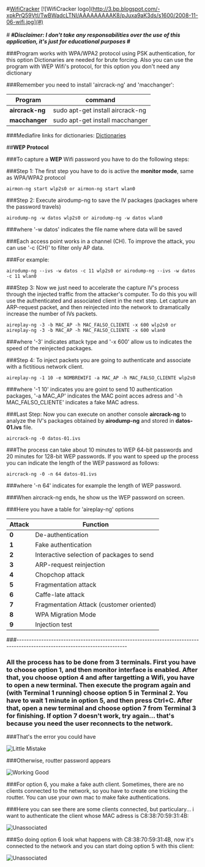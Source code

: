 #<u>WifiCracker</u>
[![WifiCracker logo](http://3.bp.blogspot.com/-xpkPrQ59VtI/TwBWadcLTNI/AAAAAAAAAK8/pJuxa9aK3ds/s1600/2008-11-06-wifi.jpg](#)<br><br>
#<b>*********************************************************************</b>
#<b>Disclaimer: I don't take any responsabilities over the use of this application, it's just for educational purposes</b>
#<b>*********************************************************************</b>

###Program works with WPA/WPA2 protocol using PSK authentication, for this option Dictionaries are needed for brute forcing. Also you can use the program with WEP Wifi's protocol, for this option you don't need any dictionary

###Remember you need to install 'aircrack-ng' and 'macchanger':

| Program  | command |
| ------------- | ------------- |
| **aircrack-ng**  | sudo apt-get install aircrack-ng  |
| **macchanger**  | sudo apt-get install macchanger  |

###Mediafire links for dictionaries: [Dictionaries](https://mega.nz/#F!PB0ljZwC!H1CdY80f0mrTS4AdUm3BZw)

##**WEP Protocol**

###To capture a **WEP** Wifi password you have to do the following steps:

###Step 1: The first step you have to do is active the **monitor mode**, same as WPA/WPA2 protocol

```airmon-ng start wlp2s0 or airmon-ng start wlan0```

###Step 2: Execute airodump-ng to save the IV packages (packages where the password travels)

```airodump-ng -w datos wlp2s0 or airodump-ng -w datos wlan0```

###where '-w datos' indicates the file name where data will be saved

###Each access point works in a channel (CH). To improve the attack, you can use '-c (CH)' to filter only AP data.

###For example:

```airodump-ng --ivs -w datos -c 11 wlp2s0 or airodump-ng --ivs -w datos -c 11 wlan0```

###Step 3: Now we just need to accelerate the capture IV's process through the injected traffic from the attacker's computer. To do this you will use the authenticated and associated client in the next step. Let capture an ARP-request packet, and then reinjected into the network to dramatically increase the number of IVs packets.

```aireplay-ng -3 -b MAC_AP -h MAC_FALSO_CLIENTE -x 600 wlp2s0 or aireplay-ng -3 -b MAC_AP -h MAC_FALSO_CLIENTE -x 600 wlan0```

###where '-3' indicates attack type and '-x 600' allow us to indicates the speed of the reinjected packages.

###Step 4: To inject packets you are going to authenticate and associate with a fictitious network client.

```aireplay-ng -1 10 -e NOMBREWIFI -a MAC_AP -h MAC_FALSO_CLIENTE wlp2s0```

###where '-1 10' indicates you are goint to send 10 authentication packages, '-a MAC_AP' indicates the MAC point acces adress and '-h MAC_FALSO_CLIENTE' indicates a fake MAC adress.

###Last Step: Now you can execute on another console **aircrack-ng** to analyze the IV's packages obtained by **airodump-ng** and stored in **datos-01.ivs** file.

```aircrack-ng -0 datos-01.ivs```

###The process can take about 10 minutes to WEP 64-bit passwords and 20 minutes for 128-bit WEP passwords. If you want to speed up the process you can indicate the length of the WEP password as follows:

```aircrack-ng -0 -n 64 datos-01.ivs```

###where '-n 64' indicates for example the length of WEP password.

###When aircrack-ng ends, he show us the WEP password on screen.

###Here you have a table for 'aireplay-ng' options

| Attack  | Function |
| ------------- | ------------- |
| **0**  | De-authentication  |
| **1**  | Fake authentication  |
| **2**  | Interactive selection of packages to send  |
| **3**  | ARP-request reinjection  |
| **4**  | Chopchop attack |
| **5**  | Fragmentation attack |
| **6**  | Caffe-late attack |
| **7**  | Fragmentation Attack (customer oriented) |
| **8**  | WPA Migration Mode |
| **9**  | Injection test |

###---------------------------------------------------------------------------------------------------------------------------

### All the process has to be done from 3 terminals. First you have to choose option 1, and then monitor interface is enabled. After that, you choose option 4 and after targetting a Wifi, you have to open a new terminal. Then execute the program again and (with Terminal 1 running) choose option 5 in Terminal 2. You have to wait 1 minute in option 5, and then press Ctrl+C. After that, open a new terminal and choose option 7 from Terminal 3 for finishing. If option 7 doesn't work, try again... that's because you need the user reconnects to the network.

###That's the error you could have

![Little Mistake](imgs/error.png)

###Otherwise, routter password appears

![Working Good](imgs/funciona.png)

###For option 6, you make a fake auth client. Sometimes, there are no clients connected to the network, so you have to create one tricking the routter. You can use your own mac to make fake authentications.

###Here you can see there are some clients connected, but particulary... i want to authenticate the client whose MAC adress is C8:38:70:59:31:4B:

![Unassociated](imgs/Unassociated.png)

###So doing option 6 look what happens with C8:38:70:59:31:4B, now it's connected to the network and you can start doing option 5 with this client:

![Unassociated](imgs/Associated.png)
